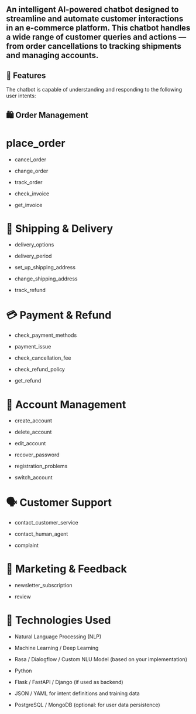 
## An intelligent AI-powered chatbot designed to streamline and automate customer interactions in an e-commerce platform. This chatbot handles a wide range of customer queries and actions — from order cancellations to tracking shipments and managing accounts.

## 🚀 Features
The chatbot is capable of understanding and responding to the following user intents:

## 🛍️ Order Management

# place_order

- cancel_order

- change_order

- track_order

- check_invoice

- get_invoice

# 🚚 Shipping & Delivery

- delivery_options

- delivery_period

- set_up_shipping_address

- change_shipping_address

- track_refund

# 💳 Payment & Refund

- check_payment_methods

- payment_issue

- check_cancellation_fee

- check_refund_policy

- get_refund

# 👤 Account Management

- create_account

- delete_account

- edit_account

- recover_password

- registration_problems

- switch_account

# 🗣️ Customer Support

- contact_customer_service

- contact_human_agent

- complaint

# 📩 Marketing & Feedback

- newsletter_subscription

- review

# 🧠 Technologies Used

- Natural Language Processing (NLP)

- Machine Learning / Deep Learning

- Rasa / Dialogflow / Custom NLU Model (based on your implementation)

- Python

- Flask / FastAPI / Django (if used as backend)

- JSON / YAML for intent definitions and training data

- PostgreSQL / MongoDB (optional: for user data persistence)